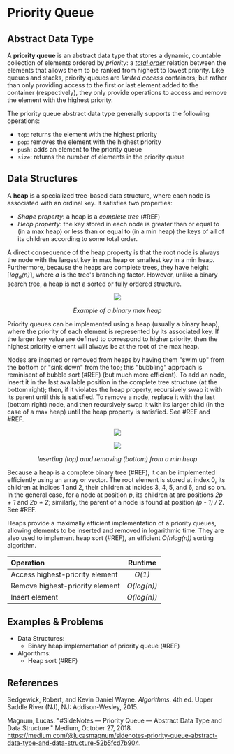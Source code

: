 # Priority Queue

## Abstract Data Type

A **priority queue** is an abstract data type that stores a dynamic, countable collection of elements ordered by *priority*: a *[total order](https://en.wikipedia.org/wiki/Total_order)* relation between the elements that allows them to be ranked from highest to lowest priority. Like queues and stacks, priority queues are *limited access* containers; but rather than only providing access to the first or last element added to the container (respectively), they only provide operations to access and remove the element with the highest priority.

The priority queue abstract data type generally supports the following operations:
- `top`: returns the element with the highest priority
- `pop`: removes the element with the highest priority 
- `push`: adds an element to the priority queue
- `size`: returns the number of elements in the priority queue

## Data Structures

A **heap** is a specialized tree-based data structure, where each node is associated with an ordinal key. It satisfies two properties:
- _Shape property_: a heap is a _complete tree_ (#REF)
- _Heap property_: the key stored in each node is greater than or equal to (in a max heap) or less than or equal to (in a min heap) the keys of all of its children according to some total order. 

A direct consequence of the heap property is that the root node is always the node with the largest key in max heap or smallest key in a min heap. Furthermore, because the heaps are complete trees, they have height ⌈*log<sub>a</sub>(n)*⌉, where *a* is the tree's branching factor. However, unlike a binary search tree, a heap is not a sorted or fully ordered structure.

<p align="center">
    <img src="https://upload.wikimedia.org/wikipedia/commons/thumb/3/38/Max-Heap.svg/501px-Max-Heap.svg.png">
</p>
<p align="center">
    <em>Example of a binary max heap</em>
</p>

Priority queues can be implemented using a heap (usually a binary heap), where the priority of each element is represented by its associated key. If the larger key value are defined to correspond to higher priority, then the highest priority element will always be at the root of the max heap. 

Nodes are inserted or removed from heaps by having them "swim up" from the bottom or "sink down" from the top; this "bubbling" approach is reminisent of bubble sort (#REF) (but much more efficient). To add an node, insert it in the last available position in the complete tree structure (at the bottom right); then, if it violates the heap property, recursively swap it with its parent until this is satisfied. To remove a node, replace it with the last (bottom right) node, and then recursively swap it with its larger child (in the case of a max heap) until the heap property is satisfied. See #REF and #REF.

<p align="center">
    <img src="https://www.techiedelight.com/wp-content/uploads/2016/11/Push-min-heap.png">
</p>
<p align="center">
    <img src="https://www.techiedelight.com/wp-content/uploads/2016/11/Pop-min-heap.png">
</p>
<p align="center">
    <em>Inserting (top) amd removing (bottom) from a min heap</em>
</p>

Because a heap is a complete binary tree (#REF), it can be implemented efficiently using an array or vector. The root element is stored at index 0, its children at indices 1 and 2, their children at incides 3, 4, 5, and 6, and so on. In the general case, for a node at position _p_, its children at are positions _2p + 1_ and _2p + 2_; similarly, the parent of a node is found at position _(p - 1) / 2_. See #REF. 

Heaps provide a maximally efficient implementation of a priority queues, allowing elements to be inserted and removed in logarithmic time. They are also used to implement heap sort (#REF), an efficient _O(nlog(n))_ sorting algorithm.

| Operation                        | Runtime        |
|:---------------------------------|:--------------:|
| Access highest-priority element  | _O(1)_         |
| Remove highest-priority element  | _O(log(n))_    |
| Insert element                   | _O(log(n))_    |

## Examples & Problems

* Data Structures:
    * Binary heap implementation of priority queue (#REF)
* Algorithms:
    * Heap sort (#REF)

## References

Sedgewick, Robert, and Kevin Daniel Wayne. _Algorithms_. 4th ed. Upper Saddle River (NJ), NJ: Addison-Wesley, 2015.

Magnum, Lucas. "#SideNotes — Priority Queue — Abstract Data Type and Data Structure." Medium, October 27, 2018. https://medium.com/@lucasmagnum/sidenotes-priority-queue-abstract-data-type-and-data-structure-52b5fcd7b904. 

